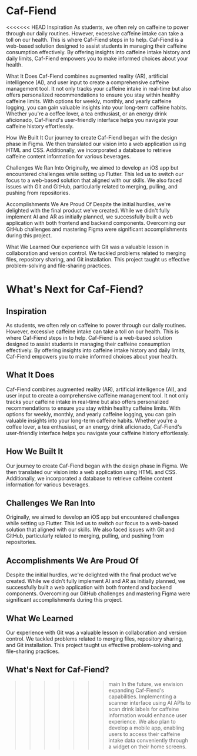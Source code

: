 # Caf-Fiend

<<<<<<< HEAD
Inspiration
As students, we often rely on caffeine to power through our daily routines. However, excessive caffeine intake can take a toll on our health. This is where Caf-Fiend steps in to help. Caf-Fiend is a web-based solution designed to assist students in managing their caffeine consumption effectively. By offering insights into caffeine intake history and daily limits, Caf-Fiend empowers you to make informed choices about your health.

What It Does
Caf-Fiend combines augmented reality (AR), artificial intelligence (AI), and user input to create a comprehensive caffeine management tool. It not only tracks your caffeine intake in real-time but also offers personalized recommendations to ensure you stay within healthy caffeine limits. With options for weekly, monthly, and yearly caffeine logging, you can gain valuable insights into your long-term caffeine habits. Whether you're a coffee lover, a tea enthusiast, or an energy drink aficionado, Caf-Fiend's user-friendly interface helps you navigate your caffeine history effortlessly.

How We Built It
Our journey to create Caf-Fiend began with the design phase in Figma. We then translated our vision into a web application using HTML and CSS. Additionally, we incorporated a database to retrieve caffeine content information for various beverages.

Challenges We Ran Into
Originally, we aimed to develop an iOS app but encountered challenges while setting up Flutter. This led us to switch our focus to a web-based solution that aligned with our skills. We also faced issues with Git and GitHub, particularly related to merging, pulling, and pushing from repositories.

Accomplishments We Are Proud Of
Despite the initial hurdles, we're delighted with the final product we've created. While we didn't fully implement AI and AR as initially planned, we successfully built a web application with both frontend and backend components. Overcoming our GitHub challenges and mastering Figma were significant accomplishments during this project.

What We Learned
Our experience with Git was a valuable lesson in collaboration and version control. We tackled problems related to merging files, repository sharing, and Git installation. This project taught us effective problem-solving and file-sharing practices.

What's Next for Caf-Fiend?
=======
## Inspiration
As students, we often rely on caffeine to power through our daily routines. However, excessive caffeine intake can take a toll on our health. This is where Caf-Fiend steps in to help. Caf-Fiend is a web-based solution designed to assist students in managing their caffeine consumption effectively. By offering insights into caffeine intake history and daily limits, Caf-Fiend empowers you to make informed choices about your health.

## What It Does
Caf-Fiend combines augmented reality (AR), artificial intelligence (AI), and user input to create a comprehensive caffeine management tool. It not only tracks your caffeine intake in real-time but also offers personalized recommendations to ensure you stay within healthy caffeine limits. With options for weekly, monthly, and yearly caffeine logging, you can gain valuable insights into your long-term caffeine habits. Whether you're a coffee lover, a tea enthusiast, or an energy drink aficionado, Caf-Fiend's user-friendly interface helps you navigate your caffeine history effortlessly.

## How We Built It
Our journey to create Caf-Fiend began with the design phase in Figma. We then translated our vision into a web application using HTML and CSS. Additionally, we incorporated a database to retrieve caffeine content information for various beverages.

## Challenges We Ran Into
Originally, we aimed to develop an iOS app but encountered challenges while setting up Flutter. This led us to switch our focus to a web-based solution that aligned with our skills. We also faced issues with Git and GitHub, particularly related to merging, pulling, and pushing from repositories.

## Accomplishments We Are Proud Of
Despite the initial hurdles, we're delighted with the final product we've created. While we didn't fully implement AI and AR as initially planned, we successfully built a web application with both frontend and backend components. Overcoming our GitHub challenges and mastering Figma were significant accomplishments during this project.

## What We Learned
Our experience with Git was a valuable lesson in collaboration and version control. We tackled problems related to merging files, repository sharing, and Git installation. This project taught us effective problem-solving and file-sharing practices.

## What's Next for Caf-Fiend?
>>>>>>> main
In the future, we envision expanding Caf-Fiend's capabilities. Implementing a scanner interface using AI APIs to scan drink labels for caffeine information would enhance user experience. We also plan to develop a mobile app, enabling users to access their caffeine intake data conveniently through a widget on their home screens.